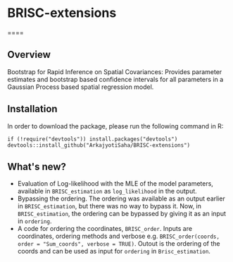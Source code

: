 # BRISC-extensions

====

## Overview
Bootstrap for Rapid Inference on Spatial Covariances: Provides parameter estimates and bootstrap based confidence intervals for all parameters in a Gaussian Process based spatial regression model.


## Installation
In order to download the package, please run the following command in R:

```{r }
if (!require("devtools")) install.packages("devtools")
devtools::install_github("ArkajyotiSaha/BRISC-extensions")
```

## What's new?

* Evaluation of Log-likelihood with the MLE of the model parameters, available in `BRISC_estimation` as `log_likelihood` in the output. 
* Bypassing the ordering. The ordering was available as an output earlier in `BRISC_estimation`, but there was no way to bypass it. Now, in `BRISC_estimation`, the ordering can be bypassed by giving it as an input in `ordering`. 
* A code for ordering the coordinates, `BRISC_order`. Inputs are coordinates, ordering methods and verbose e.g. `BRISC_order(coords, order = "Sum_coords", verbose = TRUE)`. Outout is the ordering of the coords and can be used as input for `ordering` in `Brisc_estimation`.

